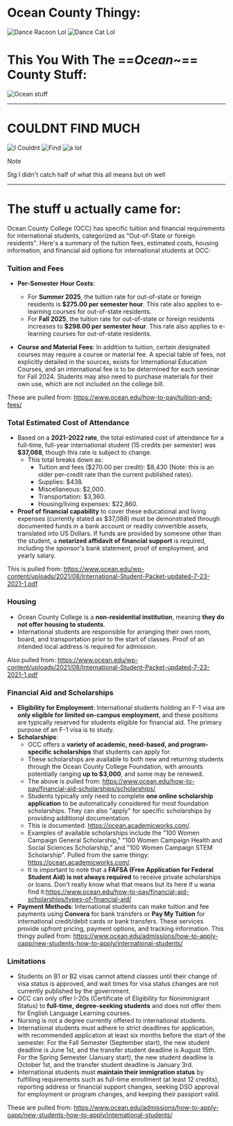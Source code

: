 # Ocean County Thingy:
![Dance Racoon Lol](https://media0.giphy.com/media/v1.Y2lkPTc5MGI3NjExbXl1MDFvbWVxcDA1eHF4bXZxcXkxN2JwNzdnN2dqNmpsZzZpemdiYyZlcD12MV9pbnRlcm5hbF9naWZfYnlfaWQmY3Q9Zw/tHIRLHtNwxpjIFqPdV/giphy.gif)
![Dance Cat Lol](https://media2.giphy.com/media/v1.Y2lkPTc5MGI3NjExdGNzbW1ucHQ1dTZlZ3F3d3JqZnMzOXo0bTZobXQwYXNrdHhsajJ4bSZlcD12MV9pbnRlcm5hbF9naWZfYnlfaWQmY3Q9Zw/GeimqsH0TLDt4tScGw/giphy.gif)

# This You With The ==*Ocean*~== County Stuff:
![Ocean stuff ](https://media3.giphy.com/media/v1.Y2lkPTc5MGI3NjExYmtpams4MmliZGU0Nm84aXBiZmk4MDdmNGI2cTVjdHQxZGIwa2pmbiZlcD12MV9pbnRlcm5hbF9naWZfYnlfaWQmY3Q9Zw/xUA7b30mMeQCZvUoU0/giphy.gif)

---

# COULDNT FIND MUCH

![I Couldnt](https://media.giphy.com/media/v1.Y2lkPTc5MGI3NjExNTRoeHNoenl3a3Y5NnJiODAzMnB1MHo4ZzdtbGJrYmhxNWN1Nmw2aCZlcD12MV9naWZzX3NlYXJjaCZjdD1n/QBHXm9rHMTyH3iH1Ay/giphy.gif)
![Find](https://www.creativefabrica.com/wp-content/uploads/2021/06/13/Find-magnifying-glass-search-icon-Graphics-13344255-1-1-580x376.jpg)
![a lot](https://media.giphy.com/media/v1.Y2lkPTc5MGI3NjExYTJ0bXMwZWx4bW9nd2NtY3F6Ym85dTJhcWJ1b3hpOWo5MDY1YWw5bSZlcD12MV9naWZzX3NlYXJjaCZjdD1n/wS0BFS3asq7HtA1B2n/giphy.gif)

>[!NOTE]
>Stg I didn't catch half of what this all means but oh well

---
# The stuff u actually came for:

Ocean County College (OCC) has specific tuition and financial requirements for international students, categorized as "Out-of-State or foreign residents".
Here's a summary of the tuition fees, estimated costs, housing information, and financial aid options for international students at OCC:



### Tuition and Fees

*   **Per-Semester Hour Costs**:
    *   For **Summer 2025**, the tuition rate for out-of-state or foreign residents is **$275.00 per semester hour**. This rate also applies to e-learning courses for out-of-state residents.
    *   For **Fall 2025**, the tuition rate for out-of-state or foreign residents increases to **$298.00 per semester hour**. This rate also applies to e-learning courses for out-of-state residents.

*   **Course and Material Fees**: In addition to tuition, certain designated courses may require a course or material fee. A special table of fees, not explicitly detailed in the sources, exists for International Education Courses, and an international fee is to be determined for each seminar for Fall 2024. Students may also need to purchase materials for their own use, which are not included on the college bill.

These are pulled from: https://www.ocean.edu/how-to-pay/tuition-and-fees/

### Total Estimated Cost of Attendance

*   Based on a **2021-2022 rate**, the total estimated cost of attendance for a full-time, full-year international student (15 credits per semester) was **$37,088**, though this rate is subject to change.
    *   This total breaks down as:
        *   Tuition and fees ($270.00 per credit): $8,430 (Note: this is an older per-credit rate than the current published rates).
        *   Supplies: $438.
        *   Miscellaneous: $2,000.
        *   Transportation: $3,360.
        *   Housing/living expenses: $22,860.
*   **Proof of financial capability** to cover these educational and living expenses (currently stated as $37,088) must be demonstrated through documented funds in a bank account or readily convertible assets, translated into US Dollars. If funds are provided by someone other than the student, a **notarized affidavit of financial support** is required, including the sponsor's bank statement, proof of employment, and yearly salary. 

This is pulled from: https://www.ocean.edu/wp-content/uploads/2021/08/International-Student-Packet-updated-7-23-2021-1.pdf

### Housing

*   Ocean County College is a **non-residential institution**, meaning **they do not offer housing to students**.
*   International students are responsible for arranging their own room, board, and transportation prior to the start of classes. Proof of an intended local address is required for admission.

Also pulled from: https://www.ocean.edu/wp-content/uploads/2021/08/International-Student-Packet-updated-7-23-2021-1.pdf

### Financial Aid and Scholarships

*   **Eligibility for Employment**: International students holding an F-1 visa are **only eligible for limited on-campus employment**, and these positions are typically reserved for students eligible for financial aid. The primary purpose of an F-1 visa is to study.
*   **Scholarships**:
    *   OCC offers a **variety of academic, need-based, and program-specific scholarships** that students can apply for.    
    *   These scholarships are available to both new and returning students through the Ocean County College Foundation, with amounts potentially ranging **up to $3,000**, and some may be renewed. 
    * The above is pulled from: https://www.ocean.edu/how-to-pay/financial-aid-scholarships/scholarships/
    *   Students typically only need to complete **one online scholarship application** to be automatically considered for most foundation scholarships. They can also "apply" for specific scholarships by providing additional documentation.
    * This is documented: https://ocean.academicworks.com/. 
    *   Examples of available scholarships include the "100 Women Campaign General Scholarship," "100 Women Campaign Health and Social Sciences Scholarship," and "100 Women Campaign STEM Scholarship". Pulled from the same thingy: https://ocean.academicworks.com/. 
    *   It is important to note that a **FAFSA (Free Application for Federal Student Aid) is not always required** to receive private scholarships or loans. Don't really know what that means but its here if u wana find it:https://www.ocean.edu/how-to-pay/financial-aid-scholarships/types-of-financial-aid/
*   **Payment Methods**: International students can make tuition and fee payments using **Convera** for bank transfers or **Pay My Tuition** for international credit/debit cards or bank transfers. These services provide upfront pricing, payment options, and tracking information. This thingy pulled from: https://www.ocean.edu/admissions/how-to-apply-oapp/new-students-how-to-apply/international-students/

### Limitations

*   Students on B1 or B2 visas cannot attend classes until their change of visa status is approved, and wait times for visa status changes are not currently published by the government.
*   OCC can only offer I-20s (Certificate of Eligibility for Nonimmigrant Status) to **full-time, degree-seeking students** and does not offer them for English Language Learning courses.
*   Nursing is not a degree currently offered to international students.
*   International students must adhere to strict deadlines for application, with recommended application at least six months before the start of the semester. For the Fall Semester (September start), the new student deadline is June 1st, and the transfer student deadline is August 15th. For the Spring Semester (January start), the new student deadline is October 1st, and the transfer student deadline is January 3rd.
*   International students must **maintain their immigration status** by fulfilling requirements such as full-time enrollment (at least 12 credits), reporting address or financial support changes, seeking DSO approval for employment or program changes, and keeping their passport valid.

These are pulled from: https://www.ocean.edu/admissions/how-to-apply-oapp/new-students-how-to-apply/international-students/
